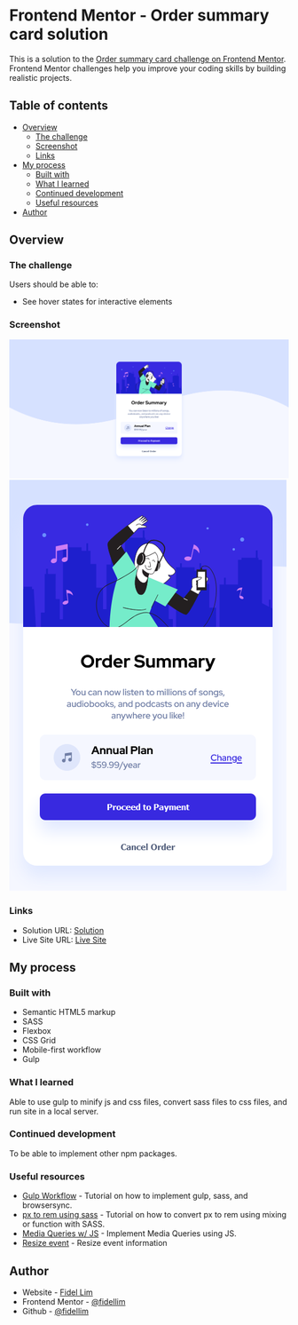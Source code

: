 # Frontend Mentor - Order summary card solution

This is a solution to the [Order summary card challenge on Frontend Mentor](https://www.frontendmentor.io/challenges/order-summary-component-QlPmajDUj). Frontend Mentor challenges help you improve your coding skills by building realistic projects.

## Table of contents

- [Overview](#overview)
  - [The challenge](#the-challenge)
  - [Screenshot](#screenshot)
  - [Links](#links)
- [My process](#my-process)
  - [Built with](#built-with)
  - [What I learned](#what-i-learned)
  - [Continued development](#continued-development)
  - [Useful resources](#useful-resources)
- [Author](#author)

## Overview

### The challenge

Users should be able to:

- See hover states for interactive elements

### Screenshot

![Order Summary Card Dekstop](./images/order_summary_card_desktop.png)
![Order Summary Card Mobile](./images/order_summary_card_mobile.png)

### Links

- Solution URL: [Solution](https://github.com/fidellim/Order-Summary-Component-FEM)
- Live Site URL: [Live Site](https://fidellim-order-summary-component-fem.netlify.app/)

## My process

### Built with

- Semantic HTML5 markup
- SASS
- Flexbox
- CSS Grid
- Mobile-first workflow
- Gulp

### What I learned

Able to use gulp to minify js and css files, convert sass files to css files, and run site in a local server.

### Continued development

To be able to implement other npm packages.

### Useful resources

- [Gulp Workflow](https://youtu.be/q0E1hbcj-NI) - Tutorial on how to implement gulp, sass, and browsersync.
- [px to rem using sass](https://dev.to/nikolab/convert-px-to-rem-using-sass-3-methods-4ep2) - Tutorial on how to convert px to rem using mixing or function with SASS.
- [Media Queries w/ JS](https://www.w3schools.com/howto/howto_js_media_queries.asp) - Implement Media Queries using JS.
- [Resize event](https://developer.mozilla.org/en-US/docs/Web/API/Window/resize_event) - Resize event information

## Author

- Website - [Fidel Lim](https://fidellim-portfolio.netlify.app/)
- Frontend Mentor - [@fidellim](https://www.frontendmentor.io/profile/fidellim)
- Github - [@fidellim](https://github.com/fidellim)
